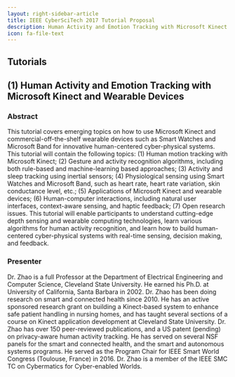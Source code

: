 ```yaml
---
layout: right-sidebar-article
title: IEEE CyberSciTech 2017 Tutorial Proposal
description: Human Activity and Emotion Tracking with Microsoft Kinect and Wearable Devices
icon: fa-file-text
---
```


<div class="centertext">
<h2>Tutorials</h2>
</div>

## (1) Human Activity and Emotion Tracking with Microsoft Kinect and Wearable Devices

### Abstract

This tutorial covers emerging topics on how to use Microsoft Kinect and commercial-off-the-shelf wearable devices such as Smart Watches and Microsoft Band for innovative human-centered cyber-physical systems. This tutorial will contain the following topics: (1) Human motion tracking with Microsoft Kinect; (2) Gesture and activity recognition algorithms, including both rule-based and machine-learning based approaches; (3) Activity and sleep tracking using inertial sensors; (4) Physiological sensing using Smart Watches and Microsoft Band, such as heart rate, heart rate variation, skin conductance level, etc.; (5) Applications of Microsoft Kinect and wearable devices; (6) Human-computer interactions, including natural user interfaces, context-aware sensing, and haptic feedback; (7) Open research issues. This tutorial will enable participants to understand cutting-edge depth sensing and wearable computing technologies, learn various algorithms for human activity recognition, and learn how to build human-centered cyber-physical systems with real-time sensing, decision making, and feedback. 

### Presenter

Dr. Zhao is a full Professor at the Department of Electrical Engineering and Computer Science, Cleveland State University. He earned his Ph.D. at University of California, Santa Barbara in 2002. Dr. Zhao has been doing research on smart and connected health since 2010. He has an active sponsored research grant on building a Kinect-based system to enhance safe patient handling in nursing homes, and has taught several sections of a course on Kinect application development at Cleveland State University. Dr. Zhao has over 150 peer-reviewed publications, and a US patent (pending) on privacy-aware human activity tracking. He has served on several NSF panels for the smart and connected health, and the smart and autonomous systems programs. He served as the Program Chair for IEEE Smart World Congress (Toulouse, France) in 2016. Dr. Zhao is a member of the IEEE SMC TC on Cybermatics for Cyber-enabled Worlds.

